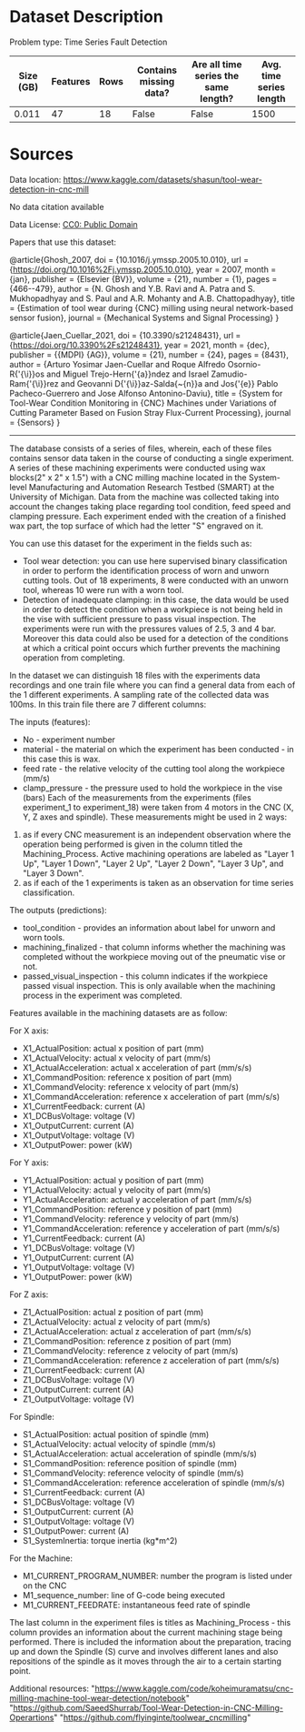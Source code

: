 # Dataset Description

Problem type: Time Series Fault Detection

| Size (GB) | Features | Rows | Contains missing data? | Are all time series the same length? | Avg. time series length |
| --------- | -------- | ---- | ---------------------- | ------------------------------------ | ----------------------- |
| 0.011     | 47       | 18   | False                  | False                                | 1500                    |
# Sources

Data location: https://www.kaggle.com/datasets/shasun/tool-wear-detection-in-cnc-mill

No data citation available

Data License: [CC0: Public Domain](https://creativecommons.org/publicdomain/zero/1.0/)

Papers that use this dataset:

@article{Ghosh_2007, doi = {10.1016/j.ymssp.2005.10.010}, url = {https://doi.org/10.1016%2Fj.ymssp.2005.10.010}, year = 2007, month = {jan}, publisher = {Elsevier {BV}}, volume = {21}, number = {1}, pages = {466--479}, author = {N. Ghosh and Y.B. Ravi and A. Patra and S. Mukhopadhyay and S. Paul and A.R. Mohanty and A.B. Chattopadhyay}, title = {Estimation of tool wear during {CNC} milling using neural network-based sensor fusion}, journal = {Mechanical Systems and Signal Processing} }

@article{Jaen_Cuellar_2021, doi = {10.3390/s21248431}, url = {https://doi.org/10.3390%2Fs21248431}, year = 2021, month = {dec}, publisher = {{MDPI} {AG}}, volume = {21}, number = {24}, pages = {8431}, author = {Arturo Yosimar Jaen-Cuellar and Roque Alfredo Osornio-R{\'{\i}}os and Miguel Trejo-Hern{\'{a}}ndez and Israel Zamudio-Ram{\'{\i}}rez and Geovanni D{\'{\i}}az-Salda{\~{n}}a and Jos{\'{e}} Pablo Pacheco-Guerrero and Jose Alfonso Antonino-Daviu}, title = {System for Tool-Wear Condition Monitoring in {CNC} Machines under Variations of Cutting Parameter Based on Fusion Stray Flux-Current Processing}, journal = {Sensors} }

---
The database consists of a series of files, wherein, each of these files contains sensor data taken in the course of conducting a single experiment.
A series of these machining experiments were conducted using wax blocks(2" x 2" x 1.5") with a CNC milling machine located in the System-level Manufacturing and Automation Research Testbed (SMART) at the University of Michigan.
Data from the machine was collected taking into account the changes taking place regarding tool condition, feed speed and clamping pressure.
Each experiment ended with the creation of a finished wax part, the top surface of which had the letter "S" engraved on it.

You can use this dataset for the experiment in the fields such as:
- Tool wear detection: you can use here supervised binary classification in order to perform the identification process of worn and unworn cutting tools.  Out of 18 experiments, 8 were conducted with an unworn tool, whereas 10 were run with a worn tool.
- Detection of inadequate clamping: in this case, the data would be used in order to detect the condition when a workpiece is not being held in the vise with sufficient pressure to pass visual inspection. The experiments were run with the pressures values of 2.5, 3 and 4 bar. Moreover this data could also be used for a detection of the conditions at which a critical point occurs which further prevents the machining operation from completing.


In the dataset we can distinguish 18 files with the experiments data recordings and one train file where you can find a general data from each of the 1 different experiments. A sampling rate of the collected data was 100ms.
In this train file there are 7 different columns:

The inputs (features):
* No - experiment number 
* material - the material on which the experiment has been conducted - in this case this is wax.
* feed rate - the relative velocity of the cutting tool along the workpiece (mm/s)
* clamp_pressure - the pressure used to hold the workpiece in the vise (bars)
Each of the measurements from the experiments (files experiment_1 to experiment_18) were taken from 4 motors in the CNC (X, Y, Z axes and spindle). 
These measurements might be used in 2 ways:
1) as if every CNC measurement is an independent observation where the operation being performed is given in the column titled the Machining_Process. Active machining operations are labeled as "Layer 1 Up", "Layer 1 Down", "Layer 2 Up", "Layer 2 Down", "Layer 3 Up", and "Layer 3 Down". 
2) as if each of the 1 experiments is taken as an observation for time series classification.

The outputs (predictions):
* tool_condition - provides an information about label for unworn and worn tools.
* machining_finalized - that column informs whether the machining was completed without the workpiece moving out of the pneumatic vise or not.
* passed_visual_inspection - this column indicates if the workpiece passed visual inspection. This is only available when the machining process in the experiment was completed.


Features available in the machining datasets are as follow:

For X axis:
* X1_ActualPosition: actual x position of part (mm)
* X1_ActualVelocity: actual x velocity of part (mm/s)
* X1_ActualAcceleration: actual x acceleration of part (mm/s/s)
* X1_CommandPosition: reference x position of part (mm)
* X1_CommandVelocity: reference x velocity of part (mm/s)
* X1_CommandAcceleration: reference x acceleration of part (mm/s/s)
* X1_CurrentFeedback: current (A)
* X1_DCBusVoltage: voltage (V)
* X1_OutputCurrent: current (A)
* X1_OutputVoltage: voltage (V)
* X1_OutputPower: power (kW)

For Y axis:
* Y1_ActualPosition: actual y position of part (mm)
* Y1_ActualVelocity: actual y velocity of part (mm/s)
* Y1_ActualAcceleration: actual y acceleration of part (mm/s/s)
* Y1_CommandPosition: reference y position of part (mm)
* Y1_CommandVelocity: reference y velocity of part (mm/s)
* Y1_CommandAcceleration: reference y acceleration of part (mm/s/s)
* Y1_CurrentFeedback: current (A)
* Y1_DCBusVoltage: voltage (V)
* Y1_OutputCurrent: current (A)
* Y1_OutputVoltage: voltage (V)
* Y1_OutputPower: power (kW)

For Z axis:
* Z1_ActualPosition: actual z position of part (mm)
* Z1_ActualVelocity: actual z velocity of part (mm/s)
* Z1_ActualAcceleration: actual z acceleration of part (mm/s/s)
* Z1_CommandPosition: reference z position of part (mm)
* Z1_CommandVelocity: reference z velocity of part (mm/s)
* Z1_CommandAcceleration: reference z acceleration of part (mm/s/s)
* Z1_CurrentFeedback: current (A)
* Z1_DCBusVoltage: voltage (V)
* Z1_OutputCurrent: current (A)
* Z1_OutputVoltage: voltage (V)

For Spindle:
* S1_ActualPosition: actual position of spindle (mm)
* S1_ActualVelocity: actual velocity of spindle (mm/s)
* S1_ActualAcceleration: actual acceleration of spindle (mm/s/s)
* S1_CommandPosition: reference position of spindle (mm)
* S1_CommandVelocity: reference velocity of spindle (mm/s)
* S1_CommandAcceleration: reference acceleration of spindle (mm/s/s)
* S1_CurrentFeedback: current (A)
* S1_DCBusVoltage: voltage (V)
* S1_OutputCurrent: current (A)
* S1_OutputVoltage: voltage (V)
* S1_OutputPower: current (A)
* S1_SystemInertia: torque inertia (kg*m^2)

For the Machine:
* M1_CURRENT_PROGRAM_NUMBER: number the program is listed under on the CNC
* M1_sequence_number: line of G-code being executed
* M1_CURRENT_FEEDRATE: instantaneous feed rate of spindle

The last column in the experiment files is titles as Machining_Process - this column provides an information about the current machining stage being performed. There is included the information about the preparation, tracing up and down the Spindle (S) curve and involves different lanes and also repositions  of the spindle as it moves through the air to a certain starting point.

Additional resources:
"https://www.kaggle.com/code/koheimuramatsu/cnc-milling-machine-tool-wear-detection/notebook"
"https://github.com/SaeedShurrab/Tool-Wear-Detection-in-CNC-Milling-Operartions"
"https://github.com/flyinginte/toolwear_cncmilling"